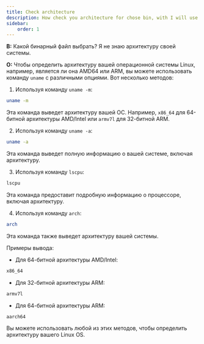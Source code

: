 ```yaml
---
title: Check architecture
description: How check you architecture for chose bin, with I will use
sidebar:
    order: 1
---
```


**В:** Какой бинарный файл выбрать? Я не знаю архитектуру своей системы.

**О:** Чтобы определить архитектуру вашей операционной системы Linux, например, является ли она AMD64 или ARM, вы можете использовать команду `uname` с различными опциями. Вот несколько методов:

1. Используя команду `uname -m`:

```bash [terminal]
uname -m
```

Эта команда выведет архитектуру вашей ОС. Например, `x86_64` для 64-битной архитектуры AMD/Intel или `armv7l` для 32-битной ARM.

2. Используя команду `uname -a`:

```bash [terminal]
uname -a
```

Эта команда выведет полную информацию о вашей системе, включая архитектуру.

3. Используя команду `lscpu`:

```bash [terminal]
lscpu
```

Эта команда предоставит подробную информацию о процессоре, включая архитектуру.

4. Используя команду `arch`:

```bash [terminal]
arch
```

Эта команда также выведет архитектуру вашей системы.

Примеры вывода:

* Для 64-битной архитектуры AMD/Intel:

```bash [terminal]
x86_64
```

* Для 32-битной архитектуры ARM:

```bash [terminal]
armv7l
```

* Для 64-битной архитектуры ARM:

```bash [terminal]
aarch64
```

Вы можете использовать любой из этих методов, чтобы определить архитектуру вашего Linux OS.